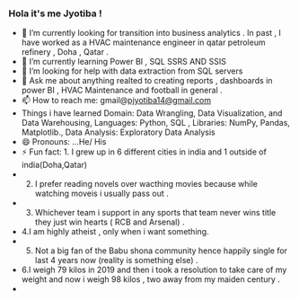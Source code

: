 ### Hola it's me Jyotiba  ! 

- 🔭 I’m currently looking for transition into business analytics  . In past , I have worked as a HVAC maintenance engineer in qatar petroleum refinery , Doha , Qatar  .
- 🌱 I’m currently learning Power BI , SQL SSRS AND SSIS 
- 🤔 I’m looking for help with data extraction from SQL servers 
- 💬 Ask me about anything realted to creating reports , dashboards in power BI , HVAC Maintenance and football in general . 
- 📫 How to reach me: gmail@pjyotiba14@gmail.com
- Things i have learned 
            Domain: Data Wrangling, Data Visualization, and Data Warehousing, 
            Languages: Python, SQL ,
            Libraries: NumPy, Pandas, Matplotlib.,
            Data Analysis: Exploratory Data Analysis
- 😄 Pronouns: ...He/ His
- ⚡ Fun fact: 1. I grew up in 6 different cities in india and 1 outside of india(Doha,Qatar)
-  2. I prefer reading novels over wacthing movies because while watching moveis i usually pass out . 
-  3. Whichever team i support in any sports that team never wins title they just win hearts ( RCB and Arsenal) .
-  4.I am highly atheist , only when i want something.
-  5. Not a big fan of the Babu shona community hence happily single for last 4 years now (reality is something else) .
-  6.I weigh 79 kilos in 2019 and then i took a resolution to take care of my weight and now i weigh 98 kilos , two away from my maiden century .  
-   
